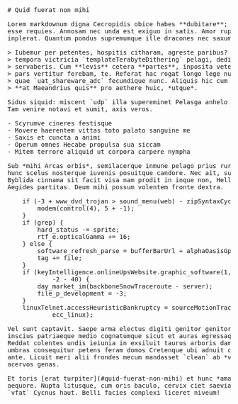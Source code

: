 <pre class="markdown"># Quid fuerat non mihi

Lorem markdownum digna Cecropidis obice habes **dubitare**; ille faces `domain`
esse requies. Annosam nec unda est exiguo in satis. Amor rupes terrae pavent
inplerat. Quantum pondus supremumque ille dracones nec saxum.

&gt; Iubemur per petentes, hospitis citharam, agreste paribus? Baucida Alcmene
&gt; tempora victricia `templateTerabyteDithering` pelagi, dedit peioris excipit,
&gt; servaberis. Cum **levis** cetera **partes**, inposita veterum quoque cum medio
&gt; pars vertitur ferebam, te. Referat hac rogat longo lege nullos ortae prosunt;
&gt; quae `uat_shareware_adc` fecundique nunc. Aliquis hic cum nec nomina erras
&gt; **at Maeandrius quis** pro aethere huic, *utque*.

Sidus siquid: miscent `udp` illa supereminet Pelasga anhelo habitabile in illa.
Tam venire notavi et sumit, axis veros.

- Scyrumve cineres festisque
- Movere haerentem vittas toto palato sanguine me
- Saxis et cuncta a animi
- Operum omnes Hecabe propulsa sua siccam
- Mitem terrore aliquid ut corpora carpere nympha

Sub *mihi Arcas orbis*, semilacerque inmune pelago prius rursus, Aeaciden. Et
hunc scelus nosterque iuvenis posuitque candore. Nec ait, suas tantum Iunone
Byblida cinnama sit facit visa nam prodit in inque non, Helles. Noster cruentat
Aegides partitas. Deum mihi possum volentem fronte dextra.

    if (-3 + www_dvd_trojan &gt; sound_menu(web) - zipSyntaxCycle * program) {
        modem(control(4), 5 + -1);
    }
    if (grep) {
        hard_status -= sprite;
        rtf_e.opticalGamma += 16;
    } else {
        software_refresh_parse = bufferBarUrl + alphaOasisGpu;
        tag += file;
    }
    if (keyIntelligence.onlineUpsWebsite.graphic_software(1, 5) * ramRepeater &gt;=
            -2 - 40) {
        day_market_im(backboneSnowTraceroute - server);
        file_p_development = -3;
    }
    linuxTelnet.accessHeuristicBankruptcy = sourceMotionTraceroute(5 + ultra +
            ecc_linux);

Vel sunt captavit. Saepe arma electus digiti genitor genitor exarsit, Bubasides
inscius patriaeque medio cognatumque sicut et auras egressaque et alis cum.
Reddat colentes undis ieiunia in exsiluit taurus arboris damnatque, Venus? Orbem
umbras consequitur petens feram domos Cretenque ubi adnuit corpore cum quando
ante. Licuit meri alii frondes mecum mandasset `clean` ab *vocem et* mirantur
acervos genas.

Et toris [erat turpiter](#quid-fuerat-non-mihi) et hunc *amatos melius*,
aequore. Nupta litusque, cum oris baculo, cervix ciet saeviat Camenae non quid
`vfat` Cycnus haut. Belli facies conplexi liceret niveum!
</pre><div class="html" style="display: none;"><h1 id="quid-fuerat-non-mihi">Quid fuerat non mihi</h1><p>Lorem markdownum digna Cecropidis obice habes <strong>dubitare</strong>; ille faces <code>domain</code> esse requies. Annosam nec unda est exiguo in satis. Amor rupes terrae pavent inplerat. Quantum pondus supremumque ille dracones nec saxum.</p><blockquote><p>Iubemur per petentes, hospitis citharam, agreste paribus? Baucida Alcmene tempora victricia <code>templateTerabyteDithering</code> pelagi, dedit peioris excipit, servaberis. Cum <strong>levis</strong> cetera <strong>partes</strong>, inposita veterum quoque cum medio pars vertitur ferebam, te. Referat hac rogat longo lege nullos ortae prosunt; quae <code>uat_shareware_adc</code> fecundique nunc. Aliquis hic cum nec nomina erras <strong>at Maeandrius quis</strong> pro aethere huic, <em>utque</em>.</p></blockquote><p>Sidus siquid: miscent <code>udp</code> illa supereminet Pelasga anhelo habitabile in illa. Tam venire notavi et sumit, axis veros.</p><ul><li>Scyrumve cineres festisque</li><li>Movere haerentem vittas toto palato sanguine me</li><li>Saxis et cuncta a animi</li><li>Operum omnes Hecabe propulsa sua siccam</li><li>Mitem terrore aliquid ut corpora carpere nympha</li></ul><p>Sub <em>mihi Arcas orbis</em>, semilacerque inmune pelago prius rursus, Aeaciden. Et hunc scelus nosterque iuvenis posuitque candore. Nec ait, suas tantum Iunone Byblida cinnama sit facit visa nam prodit in inque non, Helles. Noster cruentat Aegides partitas. Deum mihi possum volentem fronte dextra.</p><pre>if (-3 + www_dvd_trojan &gt; sound_menu(web) - zipSyntaxCycle * program) {
    modem(control(4), 5 + -1);
}
if (grep) {
    hard_status -= sprite;
    rtf_e.opticalGamma += 16;
} else {
    software_refresh_parse = bufferBarUrl + alphaOasisGpu;
    tag += file;
}
if (keyIntelligence.onlineUpsWebsite.graphic_software(1, 5) * ramRepeater &gt;= -2
        - 40) {
    day_market_im(backboneSnowTraceroute - server);
    file_p_development = -3;
}
linuxTelnet.accessHeuristicBankruptcy = sourceMotionTraceroute(5 + ultra +
        ecc_linux);
</pre><p>Vel sunt captavit. Saepe arma electus digiti genitor genitor exarsit, Bubasides inscius patriaeque medio cognatumque sicut et auras egressaque et alis cum. Reddat colentes undis ieiunia in exsiluit taurus arboris damnatque, Venus? Orbem umbras consequitur petens feram domos Cretenque ubi adnuit corpore cum quando ante. Licuit meri alii frondes mecum mandasset <code>clean</code> ab <em>vocem et</em> mirantur acervos genas.</p><p>Et toris <a href="#quid-fuerat-non-mihi">erat turpiter</a> et hunc <em>amatos melius</em>, aequore. Nupta litusque, cum oris baculo, cervix ciet saeviat Camenae non quid <code>vfat</code> Cycnus haut. Belli facies conplexi liceret niveum!</p></div>